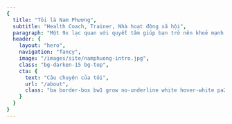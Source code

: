 ```yaml
---
{
  title: "Tôi là Nam Phương",
  subtitle: "Health Coach, Trainer, Nhà hoạt động xã hội",
  paragraph: "Một 9x lạc quan với quyết tâm giúp bạn trở nên khoẻ mạnh và hạnh phúc",
  header: {
    layout: "hero",
    navigation: "fancy",
    image: "/images/site/namphuong-intro.jpg",
    class: "bg-darken-15 bg-top",
    cta: {
      text: "Câu chuyện của tôi",
      url: "/about",
      class: "ba border-box bw1 grow no-underline white hover-white pa2 tracked ttu"
    }
  }
}
---
```

